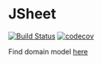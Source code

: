 # JSheet
[![Build Status](https://travis-ci.org/kavinfd/JSheet.svg?branch=master)](https://travis-ci.org/kavinfd/JSheet)
[![codecov](https://codecov.io/gh/kavinfd/jsheet/branch/master/graph/badge.svg)](https://codecov.io/gh/kavinfd/jsheet)

Find domain model [here](https://www.lucidchart.com/invitations/accept/f282279b-b413-45b9-be64-8a5aa4ef4bb9)


